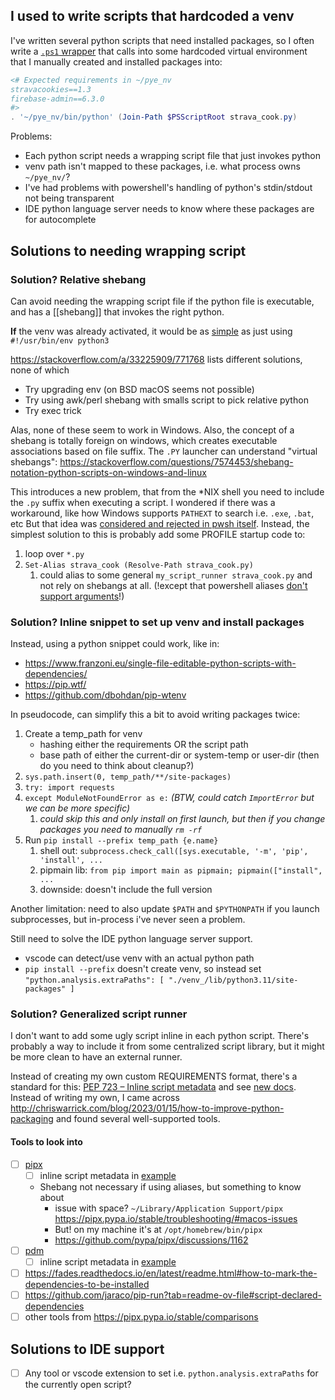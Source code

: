 ## I used to write scripts that hardcoded a venv

I've written several python scripts that need installed packages, so I often write a [`.ps1` wrapper](../stravaCook.ps1) that calls into some hardcoded virtual environment that I manually created and installed packages into:
```powershell
<# Expected requirements in ~/pye_nv
stravacookies==1.3
firebase-admin==6.3.0
#>
. '~/pye_nv/bin/python' (Join-Path $PSScriptRoot strava_cook.py)
```

Problems:
- Each python script needs a wrapping script file that just invokes python
- venv path isn't mapped to these packages, i.e. what process owns `~/pye_nv/`?
- I've had problems with powershell's handling of python's stdin/stdout not being transparent
- IDE python language server needs to know where these packages are for autocomplete

## Solutions to needing wrapping script
### Solution? Relative shebang
Can avoid needing the wrapping script file if the python file is executable, and has a [[shebang]] that invokes the right python.

**If** the venv was already activated, it would be as [simple](https://realpython.com/python-shebang/#how-can-you-define-a-portable-shebang) as just using `#!/usr/bin/env python3` 

https://stackoverflow.com/a/33225909/771768 lists different solutions, none of which 
- Try upgrading env (on BSD macOS seems not possible)
- Try using awk/perl shebang with smalls script to pick relative python
- Try exec trick

Alas, none of these seem to work in Windows.
Also, the concept of a shebang is totally foreign on windows, which creates executable associations based on file suffix. The `.PY` launcher can understand "virtual shebangs": https://stackoverflow.com/questions/7574453/shebang-notation-python-scripts-on-windows-and-linux

This introduces a new problem, that from the \*NIX shell you need to include the `.py` suffix when executing a script. 
I wondered if there was a workaround, like how Windows supports `PATHEXT` to search i.e. `.exe`, `.bat`, etc
But that idea was [considered and rejected in pwsh itself]( https://github.com/PowerShell/PowerShell/issues/7755#issuecomment-461230875).
Instead, the simplest solution to this is probably add some PROFILE startup code to:
1. loop over `*.py` 
2.  `Set-Alias strava_cook (Resolve-Path strava_cook.py)` 
	1. could alias to some general `my_script_runner strava_cook.py` and not rely on shebangs at all. (!except that powershell aliases [don't support arguments](https://stackoverflow.com/a/4167071/771768)!)

### Solution? Inline snippet to set up venv and install packages
Instead, using a python snippet could work, like in:
- https://www.franzoni.eu/single-file-editable-python-scripts-with-dependencies/
- https://pip.wtf/
- https://github.com/dbohdan/pip-wtenv

In pseudocode, can simplify this a bit to avoid writing packages twice:
1. Create a temp_path for venv
	- hashing either the requirements OR the script path
	- base path of either the current-dir or system-temp or user-dir (then do you need to think about cleanup?)
2. `sys.path.insert(0, temp_path/**/site-packages)`
3. `try: import requests`
4. `except ModuleNotFoundError as e:` *(BTW, could catch `ImportError` but we can be more specific)*
	1. *could skip this and only install on first launch, but then if you change packages you need to manually `rm -rf`* 
5. Run `pip install --prefix temp_path {e.name}`
	1. shell out: `subprocess.check_call([sys.executable, '-m', 'pip', 'install', ...`
	2. pipmain lib: `from pip import main as pipmain; pipmain(["install", ...`
	3. downside: doesn't include the full version

Another limitation: need to also update `$PATH` and `$PYTHONPATH` if you launch subprocesses, but in-process i've never seen a problem.

Still need to solve the IDE python language server support.
- vscode can detect/use venv with an actual python path
- `pip install --prefix` doesn't create venv, so instead set `"python.analysis.extraPaths": [ "./venv_/lib/python3.11/site-packages" ]`

### Solution? Generalized script runner
I don't want to add some ugly script inline in each python script. There's probably a way to include it from some centralized script library, but it might be more clean to have an external runner.

Instead of creating my own custom REQUIREMENTS format, there's a standard for this: [PEP 723 – Inline script metadata](https://peps.python.org/pep-0723/) and see [new docs](https://packaging.python.org/en/latest/specifications/inline-script-metadata/#inline-script-metadata).
Instead of writing my own, I came across http://chriswarrick.com/blog/2023/01/15/how-to-improve-python-packaging and found several well-supported tools.
#### Tools to look into
- [ ] [pipx](https://pipx.pypa.io/stable/)
	- [ ] inline script metadata in [example](https://pipx.pypa.io/stable/examples/#pipx-run-examples)
	- Shebang not necessary if using aliases, but something to know about
		- issue with space? `~/Library/Application Support/pipx` https://pipx.pypa.io/stable/troubleshooting/#macos-issues
		- But! on my machine it's at `/opt/homebrew/bin/pipx`
		- https://github.com/pypa/pipx/discussions/1162
- [ ] [pdm](https://pdm-project.org/en/latest/)
	- [ ]  inline script metadata in [example](https://pdm-project.org/en/latest/usage/scripts/#single-file-scripts)
- [ ] https://fades.readthedocs.io/en/latest/readme.html#how-to-mark-the-dependencies-to-be-installed
- [ ] https://github.com/jaraco/pip-run?tab=readme-ov-file#script-declared-dependencies
- [ ] other tools from https://pipx.pypa.io/stable/comparisons

## Solutions to IDE support
- [ ] Any tool or vscode extension to set i.e. `python.analysis.extraPaths` for the currently open script?
